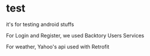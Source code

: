 # test
it's for testing android stuffs

For Login and Register, we used Backtory Users Services

For  weather, Yahoo's api used with Retrofit
